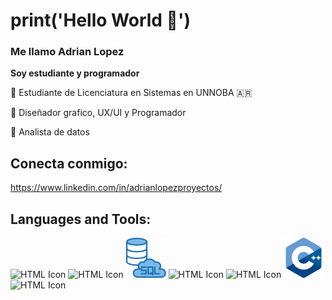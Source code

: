 # print('Hello World 👋')
### Me llamo Adrian Lopez
**Soy estudiante y programador**

🌱 Estudiante de Licenciatura en Sistemas en UNNOBA 🇦🇷

🌱 Diseñador grafico, UX/UI y Programador

💬 Analista de datos

## Conecta conmigo:

https://www.linkedin.com/in/adrianlopezproyectos/

## Languages and Tools:
![HTML Icon](./img/html.ico)
![HTML Icon](./img/css.ico)
![HTML Icon](./img/sql.png)
![HTML Icon](./img/python.ico)
![HTML Icon](./img/git.ico)
![HTML Icon](./img/c++.png)
![HTML Icon](./img/figma.ico)
